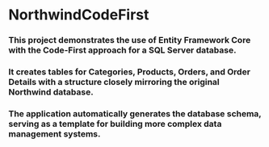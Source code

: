 ﻿# NorthwindCodeFirst

### This project demonstrates the use of Entity Framework Core with the Code-First approach for a SQL Server database.
### It creates tables for Categories, Products, Orders, and Order Details with a structure closely mirroring the original Northwind database.
### The application automatically generates the database schema, serving as a template for building more complex data management systems. 
